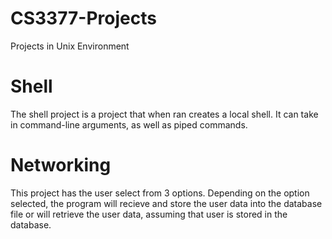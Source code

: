 # CS3377-Projects
Projects in Unix Environment

# Shell
The shell project is a project that when ran creates a local shell. It can take in command-line arguments, as well as piped commands. 

# Networking
This project has the user select from 3 options. Depending on the option selected, the program will recieve and store the user data into the database file or will retrieve the user data, assuming that user is stored in the database. 
